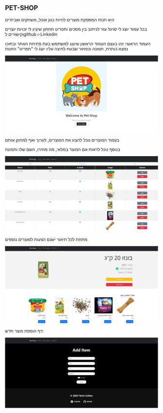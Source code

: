## PET-SHOP
היא חנות המספקת מוצרים לחיות כגון 
אוכל, משחקים ואביזרים

בכל עמוד יוצג לי סרגל עזר לניתוב בין מסכים ותפריט תחתון שיציג לי זכויות יוצרים וקישורים לgithub ו-Linkedin

העמוד הראשי:
 זהו בעצם העמוד הראשון שיוצג למשתמש בעת פתיחת האתר ובתוכו נמצא כותרת, תמונה וכפתור שבעת לחיצה עליו יוצג לי "תפריט" החנות

![](src/resources/MainPage.png)


בעמוד המוצרים נוכל להציג את המוצרים, לערוך ואף למחוק אותם

בנוסף נוכל לראות אם המוצר במלאי, מה מחירו, השם שלו ותמונה

![](src/resources/CatalogPage.png)

מתחת לכל תיאור ישנם הצעות למוצרים נוספים

![](src/resources/ItemPage.png)

דף הוספת מוצר חדש:

![](src/resources/AddItemPage.png)

